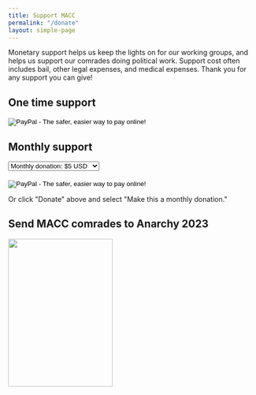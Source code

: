 ```yaml
---
title: Support MACC
permalink: "/donate"
layout: simple-page
---
```


Monetary support helps us keep the lights on for our working groups, and helps us support our comrades doing political work. Support cost often includes bail, other legal expenses, and medical expenses. Thank you for any support you can give!

## One time support

<form action="https://www.paypal.com/cgi-bin/webscr" method="post" target="_top">
<input type="hidden" name="cmd" value="_s-xclick">
<input type="hidden" name="hosted_button_id" value="H6RL4XCPSLHKW">
<input type="image" src="https://www.paypalobjects.com/en_US/i/btn/btn_donate_LG.gif" border="0" name="submit" alt="PayPal - The safer, easier way to pay online!">
<img alt="" border="0" src="https://www.paypalobjects.com/en_US/i/scr/pixel.gif" width="1" height="1">
</form>

## Monthly support

<form action="https://www.paypal.com/cgi-bin/webscr" method="post" target="_top">
<select name="os0">
    <option value="$5 Donation">Monthly donation: $5 USD</option>
    <option value="$10 Donation">Monthly donation: $10 USD</option>
    <option value="$15 Donation">Monthly donation: $15 USD</option>
    <option value="$20 Donation">Monthly donation: $20 USD</option>
    <option value="$25 Donation">Monthly donation: $25 USD</option>
    <option value="$30 Donation">Monthly donation: $30 USD</option>
    <option value="$35 Donation">Monthly donation: $35 USD</option>
    <option value="$40 Donation">Monthly donation: $40 USD</option>
    <option value="$45 Donation">Monthly donation: $45 USD</option>
    <option value="$50 Donation">Monthly donation: $50 USD</option>
</select>
<br/><br/>
<input type="image" src="https://www.paypalobjects.com/en_US/i/btn/btn_subscribe_LG.gif" border="0" name="submit" alt="PayPal - The safer, easier way to pay online!">
<input type="hidden" name="cmd" value="_s-xclick">
<input type="hidden" name="hosted_button_id" value="U2UPMHXPUJT6J">
<input type="hidden" name="on0" value="Donation Subscription Options">
<input type="hidden" name="on1" value="Monthly Subscription Donation">
<input type="hidden" name="currency_code" value="USD">
<img alt="" border="0" src="https://www.paypalobjects.com/en_US/i/scr/pixel.gif" width="1" height="1">
</form>

Or click "Donate" above and select "Make this a monthly donation."

## Send MACC comrades to Anarchy 2023

<a href="https://www.paypal.com/donate/?hosted_button_id=QA5YZS6SDP9M4"><img src="https://st-imier.org/static/st-imier.org/images/Anarchy-2023-560px.png" width="212" height="300"></a>
